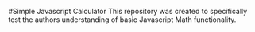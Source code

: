 #Simple Javascript Calculator
This repository was created to specifically test the authors understanding of basic Javascript Math functionality.

